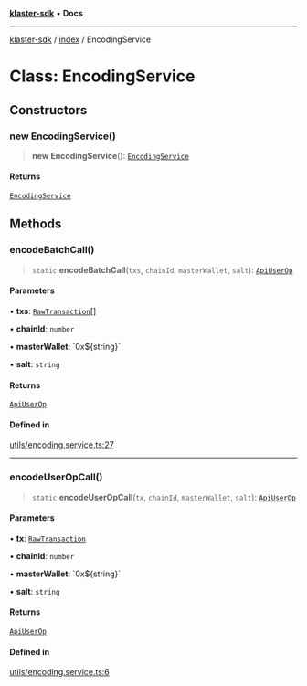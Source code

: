 [**klaster-sdk**](../../README.md) • **Docs**

***

[klaster-sdk](../../README.md) / [index](../README.md) / EncodingService

# Class: EncodingService

## Constructors

### new EncodingService()

> **new EncodingService**(): [`EncodingService`](EncodingService.md)

#### Returns

[`EncodingService`](EncodingService.md)

## Methods

### encodeBatchCall()

> `static` **encodeBatchCall**(`txs`, `chainId`, `masterWallet`, `salt`): [`ApiUserOp`](../../types/interfaces/ApiUserOp.md)

#### Parameters

• **txs**: [`RawTransaction`](../../types/interfaces/RawTransaction.md)[]

• **chainId**: `number`

• **masterWallet**: \`0x$\{string\}\`

• **salt**: `string`

#### Returns

[`ApiUserOp`](../../types/interfaces/ApiUserOp.md)

#### Defined in

[utils/encoding.service.ts:27](https://github.com/0xPolycode/klaster-sdk/blob/3cf08fc5b4200ded4c039f2f5c07003d95710139/src/utils/encoding.service.ts#L27)

***

### encodeUserOpCall()

> `static` **encodeUserOpCall**(`tx`, `chainId`, `masterWallet`, `salt`): [`ApiUserOp`](../../types/interfaces/ApiUserOp.md)

#### Parameters

• **tx**: [`RawTransaction`](../../types/interfaces/RawTransaction.md)

• **chainId**: `number`

• **masterWallet**: \`0x$\{string\}\`

• **salt**: `string`

#### Returns

[`ApiUserOp`](../../types/interfaces/ApiUserOp.md)

#### Defined in

[utils/encoding.service.ts:6](https://github.com/0xPolycode/klaster-sdk/blob/3cf08fc5b4200ded4c039f2f5c07003d95710139/src/utils/encoding.service.ts#L6)
